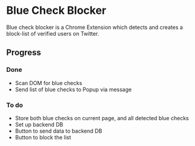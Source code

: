 # Blue Check Blocker

Blue check blocker is a Chrome Extension which detects and creates a block-list of verified users on Twitter.

## Progress

### Done

- Scan DOM for blue checks
- Send list of blue checks to Popup via message

### To do

- Store both blue checks on current page, and all detected blue checks
- Set up backend DB
- Button to send data to backend DB
- Button to block the list
